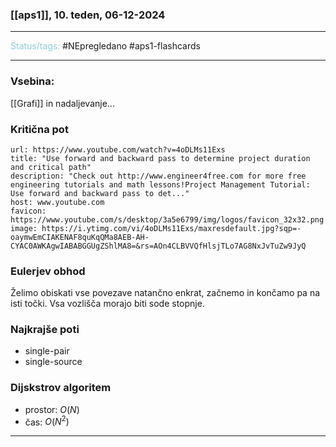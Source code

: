 ### [[aps1]], 10. teden, 06-12-2024
---

<font color="#92cddc">Status/tags:</font> #NEpregledano #aps1-flashcards 

---

### Vsebina:

[[Grafi]] in nadaljevanje...

### Kritična pot 

```cardlink
url: https://www.youtube.com/watch?v=4oDLMs11Exs
title: "Use forward and backward pass to determine project duration and critical path"
description: "Check out http://www.engineer4free.com for more free engineering tutorials and math lessons!Project Management Tutorial: Use forward and backward pass to det..."
host: www.youtube.com
favicon: https://www.youtube.com/s/desktop/3a5e6799/img/logos/favicon_32x32.png
image: https://i.ytimg.com/vi/4oDLMs11Exs/maxresdefault.jpg?sqp=-oaymwEmCIAKENAF8quKqQMa8AEB-AH-CYAC0AWKAgwIABABGGUgZShlMA8=&rs=AOn4CLBVVQfHlsjTLo7AG8NxJvTuZw9JyQ
```

### Eulerjev obhod

Želimo obiskati vse povezave natančno enkrat, začnemo in končamo pa na isti točki. Vsa vozlišča morajo biti sode stopnje.

### Najkrajše poti
- single-pair
- single-source

### Dijskstrov algoritem
- prostor: $O(N)$
- čas: $O(N^2)$


---
